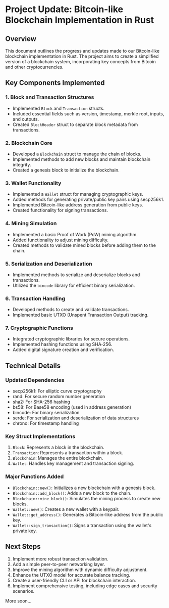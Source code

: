 # Project Update: Bitcoin-like Blockchain Implementation in Rust

## Overview
This document outlines the progress and updates made to our Bitcoin-like blockchain implementation in Rust. The project aims to create a simplified version of a blockchain system, incorporating key concepts from Bitcoin and other cryptocurrencies.

## Key Components Implemented

### 1. Block and Transaction Structures
- Implemented `Block` and `Transaction` structs.
- Included essential fields such as version, timestamp, merkle root, inputs, and outputs.
- Created `BlockHeader` struct to separate block metadata from transactions.

### 2. Blockchain Core
- Developed a `Blockchain` struct to manage the chain of blocks.
- Implemented methods to add new blocks and maintain blockchain integrity.
- Created a genesis block to initialize the blockchain.

### 3. Wallet Functionality
- Implemented a `Wallet` struct for managing cryptographic keys.
- Added methods for generating private/public key pairs using secp256k1.
- Implemented Bitcoin-like address generation from public keys.
- Created functionality for signing transactions.

### 4. Mining Simulation
- Implemented a basic Proof of Work (PoW) mining algorithm.
- Added functionality to adjust mining difficulty.
- Created methods to validate mined blocks before adding them to the chain.

### 5. Serialization and Deserialization
- Implemented methods to serialize and deserialize blocks and transactions.
- Utilized the `bincode` library for efficient binary serialization.

### 6. Transaction Handling
- Developed methods to create and validate transactions.
- Implemented basic UTXO (Unspent Transaction Output) tracking.

### 7. Cryptographic Functions
- Integrated cryptographic libraries for secure operations.
- Implemented hashing functions using SHA-256.
- Added digital signature creation and verification.

## Technical Details

### Updated Dependencies
- secp256k1: For elliptic curve cryptography
- rand: For secure random number generation
- sha2: For SHA-256 hashing
- bs58: For Base58 encoding (used in address generation)
- bincode: For binary serialization
- serde: For serialization and deserialization of data structures
- chrono: For timestamp handling

### Key Struct Implementations
1. `Block`: Represents a block in the blockchain.
2. `Transaction`: Represents a transaction within a block.
3. `Blockchain`: Manages the entire blockchain.
4. `Wallet`: Handles key management and transaction signing.

### Major Functions Added
- `Blockchain::new()`: Initializes a new blockchain with a genesis block.
- `Blockchain::add_block()`: Adds a new block to the chain.
- `Blockchain::mine_block()`: Simulates the mining process to create new blocks.
- `Wallet::new()`: Creates a new wallet with a keypair.
- `Wallet::get_address()`: Generates a Bitcoin-like address from the public key.
- `Wallet::sign_transaction()`: Signs a transaction using the wallet's private key.

## Next Steps
1. Implement more robust transaction validation.
2. Add a simple peer-to-peer networking layer.
3. Improve the mining algorithm with dynamic difficulty adjustment.
4. Enhance the UTXO model for accurate balance tracking.
5. Create a user-friendly CLI or API for blockchain interaction.
6. Implement comprehensive testing, including edge cases and security scenarios.

More soon...
